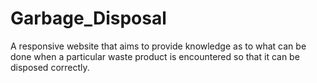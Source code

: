 # Garbage_Disposal
A responsive website that aims to provide knowledge as to what can be done when a particular waste product is encountered so that it can be disposed correctly.
